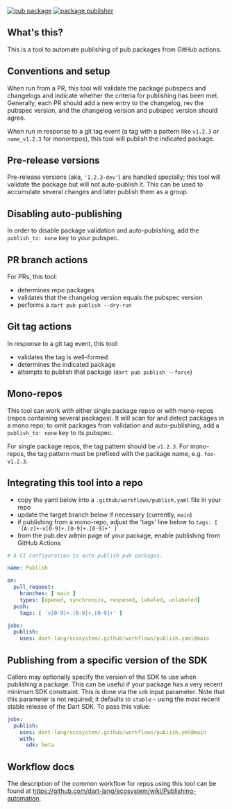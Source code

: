 [![pub package](https://img.shields.io/pub/v/firehose.svg)](https://pub.dev/packages/firehose)
[![package publisher](https://img.shields.io/pub/publisher/firehose.svg)](https://pub.dev/packages/firehose/publisher)

## What's this?
<!-- TODO: Update to accomodate for other Github CI actions? -->
This is a tool to automate publishing of pub packages from GitHub actions. 

## Conventions and setup

When run from a PR, this tool will validate the package pubspecs and
changelogs and indicate whether the criteria for publishing has been met.
Generally, each PR should add a new entry to the changelog, rev the pubspec
version, and the changelog version and pubspec version should agree.

When run in response to a git tag event (a tag with a pattern like `v1.2.3` or
`name_v1.2.3` for monorepos), this tool will publish the indicated package.

## Pre-release versions

Pre-release versions (aka, `'1.2.3-dev'`) are handled specially; this tool will
validate the package but will not auto-publish it. This can be used to
accumulate several changes and later publish them as a group.

## Disabling auto-publishing

In order to disable package validation and auto-publishing, add the
`publish_to: none` key to your pubspec.

## PR branch actions

For PRs, this tool:

- determines repo packages
- validates that the changelog version equals the pubspec version
- performs a `dart pub publish --dry-run`

## Git tag actions

In response to a git tag event, this tool:

- validates the tag is well-formed
- determines the indicated package
- attempts to publish that package (`dart pub publish --force`)

## Mono-repos

This tool can work with either single package repos or with mono-repos (repos
containing several packages). It will scan for and detect packages in a mono
repo; to omit packages from validation and auto-publishing, add a
`publish_to: none` key to its pubspec.

For single package repos, the tag pattern should be `v1.2.3`. For mono-repos,
the tag pattern must be prefixed with the package name, e.g. `foo-v1.2.3`.

## Integrating this tool into a repo

- copy the yaml below into a `.github/workflows/publish.yaml` file in your repo
- update the target branch below if necessary (currently, `main`)
- if publishing from a mono-repo, adjust the 'tags' line below to
  `tags: [ '[A-z]+-v[0-9]+.[0-9]+.[0-9]+' ]`
- from the pub.dev admin page of your package, enable publishing from GitHub
  Actions

```yaml
# A CI configuration to auto-publish pub packages.

name: Publish

on:
  pull_request:
    branches: [ main ]
    types: [opened, synchronize, reopened, labeled, unlabeled]
  push:
    tags: [ 'v[0-9]+.[0-9]+.[0-9]+' ]

jobs:
  publish:
    uses: dart-lang/ecosystem/.github/workflows/publish.yaml@main
```

## Publishing from a specific version of the SDK

Callers may optionally specify the version of the SDK to use when publishing a
package. This can be useful if your package has a very recent minimum SDK
constraint. This is done via the `sdk` input parameter. Note that this parameter
is not required; it defaults to `stable` - using the most recent stable release
of the Dart SDK. To pass this value:

```yaml
jobs:
  publish:
    uses: dart-lang/ecosystem/.github/workflows/publish.yml@main
    with:
      sdk: beta
```

## Workflow docs

The description of the common workflow for repos using this tool can be found at
https://github.com/dart-lang/ecosystem/wiki/Publishing-automation.
